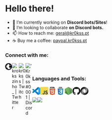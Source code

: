 # Hello there!

- 🔭 I’m currently working on **Discord bots/Sites**!
- 👯 I’m looking to collaborate **on Discord bots.**
- 📫 How to reach me: [geral@kr0kss.pt](mailto:geral@kr0kss.pt)
- ☕ Buy me a coffee: [paypal.kr0kss.pt](http://paypal.kr0kss.pt)

### Connect with me:

[<img align="left" alt="https://kr0kss.pt" width="22px" src="https://raw.githubusercontent.com/iconic/open-iconic/master/svg/globe.svg" />][website]
[<img align="left" alt="krokszinho_ | Twitter" width="22px" src="https://cdn.jsdelivr.net/npm/simple-icons@v3/icons/twitter.svg" />][twitter]
[<img align="left" alt="kr0kss | Twitch" width="22px" src="https://cdn.jsdelivr.net/npm/simple-icons@v3/icons/twitch.svg" />][twitch]
[<img align="left" alt="'Kr0kss#0001 | Discord" width="22px" src="https://cdn.jsdelivr.net/npm/simple-icons@v3/icons/discord.svg" />][discord]
<br />

### Languages and Tools:

<img align="left" alt="Visual Studio Code" width="26px" src="https://raw.githubusercontent.com/github/explore/80688e429a7d4ef2fca1e82350fe8e3517d3494d/topics/visual-studio-code/visual-studio-code.png" />
<img align="left" alt="JavaScript" width="26px" src="https://raw.githubusercontent.com/github/explore/80688e429a7d4ef2fca1e82350fe8e3517d3494d/topics/javascript/javascript.png" />
<img align="left" alt="HTML5" width="26px" src="https://raw.githubusercontent.com/github/explore/80688e429a7d4ef2fca1e82350fe8e3517d3494d/topics/html/html.png" />
<img align="left" alt="CSS3" width="26px" src="https://raw.githubusercontent.com/github/explore/80688e429a7d4ef2fca1e82350fe8e3517d3494d/topics/css/css.png" />
<img align="left" alt="Node.js" width="26px" src="https://raw.githubusercontent.com/github/explore/80688e429a7d4ef2fca1e82350fe8e3517d3494d/topics/nodejs/nodejs.png" />
<img align="left" alt="GitHub" width="26px" src="https://raw.githubusercontent.com/github/explore/78df643247d429f6cc873026c0622819ad797942/topics/github/github.png" />
<img align="left" alt="JSON" width="26px" src="https://raw.githubusercontent.com/github/explore/78df643247d429f6cc873026c0622819ad797942/topics/json/json.png" />
<br />
<br />

<div>
  <img height="170" align="left" src="https://github-readme-stats.vercel.app/api?username=Kr0kss&show_icons=true&include_all_commits=true&hide_border=false&theme=jolly" />
  <img src="https://github-readme-stats.vercel.app/api/top-langs/?username=Kr0kss&layout=compact&hide_border=false&theme=jolly" />
</div>

[website]: https://kr0kss.pt
[twitter]: https://twitter.com/krokszinho_
[twitch]: https://www.twitch.tv/kr0kss
[discord]: http://discord.kr0kss.pt
